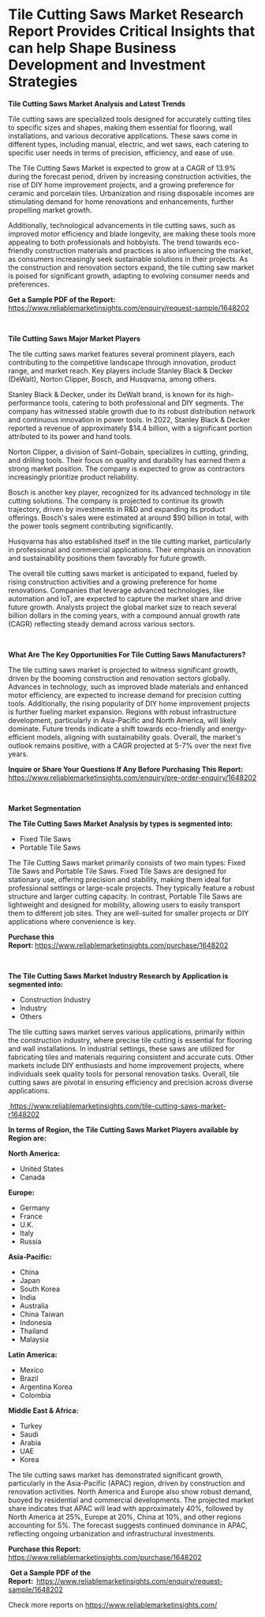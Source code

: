 <p><h1>Tile Cutting Saws Market Research Report Provides Critical Insights that can help Shape Business Development and Investment Strategies</h1></p><p><strong>Tile Cutting Saws Market Analysis and Latest Trends</strong></p>
<p><p>Tile cutting saws are specialized tools designed for accurately cutting tiles to specific sizes and shapes, making them essential for flooring, wall installations, and various decorative applications. These saws come in different types, including manual, electric, and wet saws, each catering to specific user needs in terms of precision, efficiency, and ease of use.</p><p>The Tile Cutting Saws Market is expected to grow at a CAGR of 13.9% during the forecast period, driven by increasing construction activities, the rise of DIY home improvement projects, and a growing preference for ceramic and porcelain tiles. Urbanization and rising disposable incomes are stimulating demand for home renovations and enhancements, further propelling market growth. </p><p>Additionally, technological advancements in tile cutting saws, such as improved motor efficiency and blade longevity, are making these tools more appealing to both professionals and hobbyists. The trend towards eco-friendly construction materials and practices is also influencing the market, as consumers increasingly seek sustainable solutions in their projects. As the construction and renovation sectors expand, the tile cutting saw market is poised for significant growth, adapting to evolving consumer needs and preferences.</p></p>
<p><strong>Get a Sample PDF of the Report:&nbsp;</strong> <a href="https://www.reliablemarketinsights.com/enquiry/request-sample/1648202?utm_campaign=2302&utm_medium=2&utm_source=Github&utm_content=ia&utm_term=22022025&utm_id=tile-cutting-saws">https://www.reliablemarketinsights.com/enquiry/request-sample/1648202</a></p>
<p>&nbsp;</p>
<p><strong>Tile Cutting Saws Major Market Players</strong></p>
<p><p>The tile cutting saws market features several prominent players, each contributing to the competitive landscape through innovation, product range, and market reach. Key players include Stanley Black & Decker (DeWalt), Norton Clipper, Bosch, and Husqvarna, among others. </p><p>Stanley Black & Decker, under its DeWalt brand, is known for its high-performance tools, catering to both professional and DIY segments. The company has witnessed stable growth due to its robust distribution network and continuous innovation in power tools. In 2022, Stanley Black & Decker reported a revenue of approximately $14.4 billion, with a significant portion attributed to its power and hand tools.</p><p>Norton Clipper, a division of Saint-Gobain, specializes in cutting, grinding, and drilling tools. Their focus on quality and durability has earned them a strong market position. The company is expected to grow as contractors increasingly prioritize product reliability.</p><p>Bosch is another key player, recognized for its advanced technology in tile cutting solutions. The company is projected to continue its growth trajectory, driven by investments in R&D and expanding its product offerings. Bosch's sales were estimated at around $90 billion in total, with the power tools segment contributing significantly.</p><p>Husqvarna has also established itself in the tile cutting market, particularly in professional and commercial applications. Their emphasis on innovation and sustainability positions them favorably for future growth.</p><p>The overall tile cutting saws market is anticipated to expand, fueled by rising construction activities and a growing preference for home renovations. Companies that leverage advanced technologies, like automation and IoT, are expected to capture the market share and drive future growth. Analysts project the global market size to reach several billion dollars in the coming years, with a compound annual growth rate (CAGR) reflecting steady demand across various sectors.</p></p>
<p>&nbsp;</p>
<p><strong>What Are The Key Opportunities For Tile Cutting Saws Manufacturers?</strong></p>
<p><p>The tile cutting saws market is projected to witness significant growth, driven by the booming construction and renovation sectors globally. Advances in technology, such as improved blade materials and enhanced motor efficiency, are expected to increase demand for precision cutting tools. Additionally, the rising popularity of DIY home improvement projects is further fueling market expansion. Regions with robust infrastructure development, particularly in Asia-Pacific and North America, will likely dominate. Future trends indicate a shift towards eco-friendly and energy-efficient models, aligning with sustainability goals. Overall, the market's outlook remains positive, with a CAGR projected at 5-7% over the next five years.</p></p>
<p><strong>Inquire or Share Your Questions If Any Before Purchasing This Report:</strong> <a href="https://www.reliablemarketinsights.com/enquiry/pre-order-enquiry/1648202?utm_campaign=2302&utm_medium=2&utm_source=Github&utm_content=ia&utm_term=22022025&utm_id=tile-cutting-saws">https://www.reliablemarketinsights.com/enquiry/pre-order-enquiry/1648202</a></p>
<p>&nbsp;</p>
<p><strong>Market Segmentation</strong></p>
<p><strong>The Tile Cutting Saws Market Analysis by types is segmented into:</strong></p>
<p><ul><li>Fixed Tile Saws</li><li>Portable Tile Saws</li></ul></p>
<p><p>The Tile Cutting Saws market primarily consists of two main types: Fixed Tile Saws and Portable Tile Saws. Fixed Tile Saws are designed for stationary use, offering precision and stability, making them ideal for professional settings or large-scale projects. They typically feature a robust structure and larger cutting capacity. In contrast, Portable Tile Saws are lightweight and designed for mobility, allowing users to easily transport them to different job sites. They are well-suited for smaller projects or DIY applications where convenience is key.</p></p>
<p><strong>Purchase this Report:&nbsp;</strong><a href="https://www.reliablemarketinsights.com/purchase/1648202?utm_campaign=2302&utm_medium=2&utm_source=Github&utm_content=ia&utm_term=22022025&utm_id=tile-cutting-saws">https://www.reliablemarketinsights.com/purchase/1648202</a></p>
<p>&nbsp;</p>
<p><strong>The Tile Cutting Saws Market Industry Research by Application is segmented into:</strong></p>
<p><ul><li>Construction Industry</li><li>Industry</li><li>Others</li></ul></p>
<p><p>The tile cutting saws market serves various applications, primarily within the construction industry, where precise tile cutting is essential for flooring and wall installations. In industrial settings, these saws are utilized for fabricating tiles and materials requiring consistent and accurate cuts. Other markets include DIY enthusiasts and home improvement projects, where individuals seek quality tools for personal renovation tasks. Overall, tile cutting saws are pivotal in ensuring efficiency and precision across diverse applications.</p></p>
<p><a href="https://www.reliablemarketinsights.com/tile-cutting-saws-market-r1648202?utm_campaign=2302&utm_medium=2&utm_source=Github&utm_content=ia&utm_term=22022025&utm_id=tile-cutting-saws">&nbsp;https://www.reliablemarketinsights.com/tile-cutting-saws-market-r1648202</a></p>
<p><strong>In terms of Region, the Tile Cutting Saws Market Players available by Region are:</strong></p>
<p>
    <p> <strong> North America: </strong>
        <ul>
            <li>United States</li>
            <li>Canada</li>
        </ul>
        </p> 
    <p> <strong> Europe: </strong>
        <ul>
            <li>Germany</li>
            <li>France</li>
            <li>U.K.</li>
            <li>Italy</li>
            <li>Russia</li>
        </ul>
        </p> 
    <p> <strong> Asia-Pacific: </strong>
        <ul>
            <li>China</li>
            <li>Japan</li>
            <li>South Korea</li>
            <li>India</li>
            <li>Australia</li>
            <li>China Taiwan</li>
            <li>Indonesia</li>
            <li>Thailand</li>
            <li>Malaysia</li>
        </ul>
        </p> 
    <p> <strong> Latin America: </strong>
        <ul>
            <li>Mexico</li>
            <li>Brazil</li>
            <li>Argentina Korea</li>
            <li>Colombia</li>
        </ul>
        </p> 
    <p> <strong> Middle East & Africa: </strong>
        <ul>
            <li>Turkey</li>
            <li>Saudi</li>
            <li>Arabia</li>
            <li>UAE</li>
            <li>Korea</li>
        </ul>
    </p>
    </p>
<p><p>The tile cutting saws market has demonstrated significant growth, particularly in the Asia-Pacific (APAC) region, driven by construction and renovation activities. North America and Europe also show robust demand, buoyed by residential and commercial developments. The projected market share indicates that APAC will lead with approximately 40%, followed by North America at 25%, Europe at 20%, China at 10%, and other regions accounting for 5%. The forecast suggests continued dominance in APAC, reflecting ongoing urbanization and infrastructural investments.</p></p>
<p><strong>Purchase this Report: </strong><a href="https://www.reliablemarketinsights.com/purchase/1648202?utm_campaign=2302&utm_medium=2&utm_source=Github&utm_content=ia&utm_term=22022025&utm_id=tile-cutting-saws">https://www.reliablemarketinsights.com/purchase/1648202</a></p>
<p>&nbsp;<strong>Get a Sample PDF of the Report:&nbsp;&nbsp;</strong><a href="https://www.reliablemarketinsights.com/enquiry/request-sample/1648202?utm_campaign=2302&utm_medium=2&utm_source=Github&utm_content=ia&utm_term=22022025&utm_id=tile-cutting-saws">https://www.reliablemarketinsights.com/enquiry/request-sample/1648202</a></p>
<p><strong></strong></p>
<p>Check more reports on <a href="https://www.reliablemarketinsights.com/?utm_campaign=2302&utm_medium=2&utm_source=Github&utm_content=ia&utm_term=22022025&utm_id=tile-cutting-saws">https://www.reliablemarketinsights.com/</a></p>